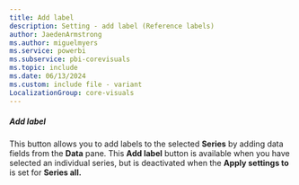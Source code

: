 ```yaml
---
title: Add label
description: Setting - add label (Reference labels)
author: JaedenArmstrong
ms.author: miguelmyers
ms.service: powerbi
ms.subservice: pbi-corevisuals
ms.topic: include
ms.date: 06/13/2024
ms.custom: include file - variant
LocalizationGroup: core-visuals
---
```

##### Add label

This button allows you to add labels to the selected **Series** by adding data fields from the **Data** pane. This **Add label** button is available when you have selected an individual series, but is deactivated when the **Apply settings to** is set for **Series all.**
